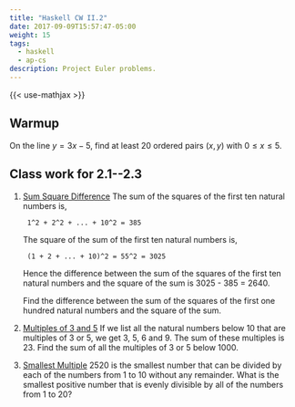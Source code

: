 ```yaml
---
title: "Haskell CW II.2"
date: 2017-09-09T15:57:47-05:00
weight: 15
tags: 
  - haskell
  - ap-cs
description: Project Euler problems.
---
```


{{< use-mathjax >}}

## Warmup

On the line $y = 3x-5$, find at least 20 ordered pairs $(x,y)$ with
$0\le x \le 5$.


## Class work for 2.1--2.3

1. [Sum Square Difference](https://projecteuler.net/problem=6)
    The sum of the squares of the first ten natural numbers is,

        1^2 + 2^2 + ... + 10^2 = 385

    The square of the sum of the first ten natural numbers is,

        (1 + 2 + ... + 10)^2 = 55^2 = 3025
    
    Hence the difference between the sum of the squares of the first ten natural numbers and the square of the sum is 3025 - 385 = 2640.

    Find the difference between the sum of the squares of the first one hundred natural numbers and the square of the sum.

<!--more-->

2. [Multiples of 3 and 5](https://projecteuler.net/problem=1) If we list all the natural numbers below 10 that are multiples of 3 or 5, we get 3, 5, 6 and 9. The sum of these multiples is 23. Find the sum of all the multiples of 3 or 5 below 1000.

3. [Smallest Multiple](https://projecteuler.net/problem=5)
2520 is the smallest number that can be divided by each of the numbers from 1 to 10 without any remainder. What is the smallest positive number that is evenly divisible by all of the numbers from 1 to 20?
